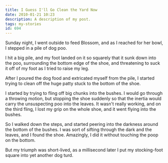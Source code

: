 ```yaml
---
title: I Guess I'll Go Clean the Yard Now
date: 2010-01-21 10:23
description: A description of my post.
tags: my-stories
id: 694
---
```

Sunday night, I went outside to feed Blossom, and as I reached for her bowl, I stepped in a pile of dog poo.

I hit a big pile, and my foot landed on it so squarely that it sunk down into the poo, surrounding the bottom edge of the shoe, and threatening to suck it off of my foot as I tried to raise my leg.

After I poured the dog food and extricated myself from the pile, I started trying to clean off the huge patty stuck to the bottom of the shoe.

I started by trying to fling off big chunks into the bushes.  I would go through a throwing motion, but stopping the shoe suddenly so that the inertia would carry the unsuspecting poo into the leaves.  It wasn't really working, and on the third fling, I lost my grip on the whole shoe, and it went flying into the bushes.

So I walked down the steps, and started peering into the darkness around the bottom of the bushes.  I was sort of sifting through the dark and the leaves, and I found the shoe.  Amazingly, I did it without touching the poop on the bottom.

But my triumph was short-lived, as a millisecond later I put my stocking-foot square into yet another dog turd.